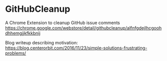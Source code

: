 # GitHubCleanup
A Chrome Extension to cleanup GitHub issue comments
https://chrome.google.com/webstore/detail/githubcleanup/alfnfgdejlhcgoohdhhemgjjkfkkbnij

Blog writeup describing motivation:
https://blog.centerorbit.com/2016/11/23/simple-solutions-frustrating-problems/

